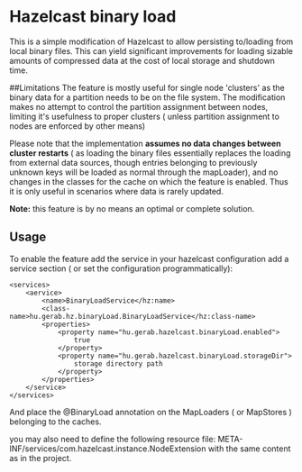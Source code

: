 # Hazelcast binary load
This is a simple modification of Hazelcast to allow persisting to/loading from local binary files. 
This can yield significant improvements for loading sizable amounts of compressed data at the cost of local storage and shutdown time.

##Limitations
The feature is mostly useful for single node 'clusters' as the binary data for a partition needs to be on the file system. 
The modification makes no attempt to control the partition assignment between nodes, 
limiting it's usefulness to proper clusters 
( unless partition assignment to nodes are enforced by other means)

Please note that the implementation __assumes no data changes between cluster restarts__ 
( as loading the binary files essentially replaces the loading from external data sources, though entries belonging to previously unknown keys will be loaded as normal through the mapLoader), 
and no changes in the classes for the cache on which the feature is enabled. 
Thus it is only useful in scenarios where data is rarely updated.

**Note:** this feature is by no means an optimal or complete solution.

## Usage
To enable the feature add the service in your hazelcast configuration add a service section ( or set the configuration programmatically):
```
<services>
    <aervice>
        <name>BinaryLoadService</hz:name>
        <class-name>hu.gerab.hz.binaryLoad.BinaryLoadService</hz:class-name>
        <properties>
            <property name="hu.gerab.hazelcast.binaryLoad.enabled">
                true
            </property>
            <property name="hu.gerab.hazelcast.binaryLoad.storageDir">
                storage directory path
            </property>
        </properties>
    </service>
</services>
```
And place the @BinaryLoad annotation on the MapLoaders ( or MapStores ) belonging to the caches.

you may also need to define the following resource file: META-INF/services/com.hazelcast.instance.NodeExtension
with the same content as in the project.